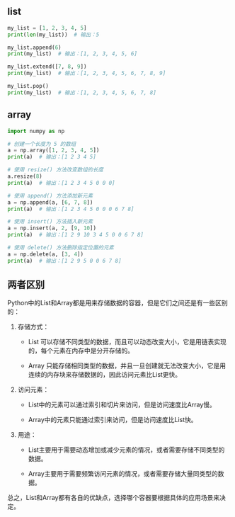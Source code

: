 ## list

```python
my_list = [1, 2, 3, 4, 5]
print(len(my_list))  # 输出：5

my_list.append(6)
print(my_list)  # 输出：[1, 2, 3, 4, 5, 6]

my_list.extend([7, 8, 9])
print(my_list)  # 输出：[1, 2, 3, 4, 5, 6, 7, 8, 9]

my_list.pop()
print(my_list)  # 输出：[1, 2, 3, 4, 5, 6, 7, 8]

```

## array

```python
import numpy as np

# 创建一个长度为 5 的数组
a = np.array([1, 2, 3, 4, 5])
print(a)  # 输出：[1 2 3 4 5]

# 使用 resize() 方法改变数组的长度
a.resize(8)
print(a)  # 输出：[1 2 3 4 5 0 0 0]

# 使用 append() 方法添加新元素
a = np.append(a, [6, 7, 8])
print(a)  # 输出：[1 2 3 4 5 0 0 0 6 7 8]

# 使用 insert() 方法插入新元素
a = np.insert(a, 2, [9, 10])
print(a)  # 输出：[1 2 9 10 3 4 5 0 0 6 7 8]

# 使用 delete() 方法删除指定位置的元素
a = np.delete(a, [3, 4])
print(a)  # 输出：[1 2 9 5 0 0 6 7 8]
```

## 两者区别

Python中的List和Array都是用来存储数据的容器，但是它们之间还是有一些区别的：

1. 存储方式：

   - List 可以存储不同类型的数据，而且可以动态改变大小，它是用链表实现的，每个元素在内存中是分开存储的。

   - Array 只能存储相同类型的数据，并且一旦创建就无法改变大小，它是用连续的内存块来存储数据的，因此访问元素比List更快。


2. 访问元素：

   - List中的元素可以通过索引和切片来访问，但是访问速度比Array慢。

   - Array中的元素只能通过索引来访问，但是访问速度比List快。


3. 用途：

   - List主要用于需要动态增加或减少元素的情况，或者需要存储不同类型的数据。

   - Array主要用于需要频繁访问元素的情况，或者需要存储大量同类型的数据。


总之，List和Array都有各自的优缺点，选择哪个容器要根据具体的应用场景来决定。
